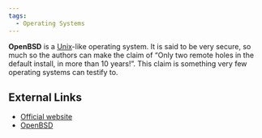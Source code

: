 ```yaml
---
tags:
  - Operating Systems
---
```

**OpenBSD** is a [Unix](unix.md)-like operating system. It is
said to be very secure, so much so the authors can make the claim of
“Only two remote holes in the default install, in more than 10 years!”.
This claim is something very few operating systems can testify to.

## External Links

* [Official website](http://www.openbsd.org)
* [OpenBSD](http://blog.eukhost.com/2006/12/02/openbsd)
